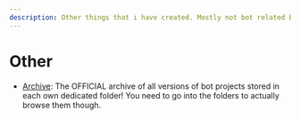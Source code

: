 ```yaml
---
description: Other things that i have created. Mostly not bot related but other stuff.
---
```


# Other

* [Archive](https://github.com/dodoGames-s-Studios/archive): The OFFICIAL archive of all versions of bot projects stored in each own dedicated folder! You need to go into the folders to actually browse them though.
